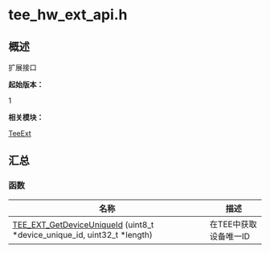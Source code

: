 # tee_hw_ext_api.h


## 概述

扩展接口

**起始版本：**

1

**相关模块：**

[TeeExt](_tee_ext.md)


## 汇总


### 函数

| 名称 | 描述 | 
| -------- | -------- |
| [TEE_EXT_GetDeviceUniqueId](_tee_ext.md#tee_ext_getdeviceuniqueid) (uint8_t \*device_unique_id, uint32_t \*length) | 在TEE中获取设备唯一ID | 
